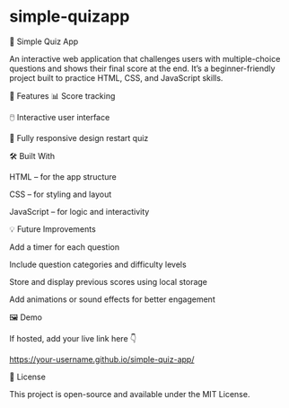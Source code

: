 # simple-quizapp
🧠 Simple Quiz App

An interactive web application that challenges users with multiple-choice questions and shows their final score at the end. It’s a beginner-friendly project built to practice HTML, CSS, and JavaScript skills.

🚀 Features
📊 Score tracking

🖱️ Interactive user interface

📱 Fully responsive design
restart quiz

🛠️ Built With

HTML – for the app structure

CSS – for styling and layout

JavaScript – for logic and interactivity

💡 Future Improvements

Add a timer for each question

Include question categories and difficulty levels

Store and display previous scores using local storage

Add animations or sound effects for better engagement

🖼️ Demo

If hosted, add your live link here 👇

https://your-username.github.io/simple-quiz-app/


📝 License

This project is open-source and available under the MIT License.
